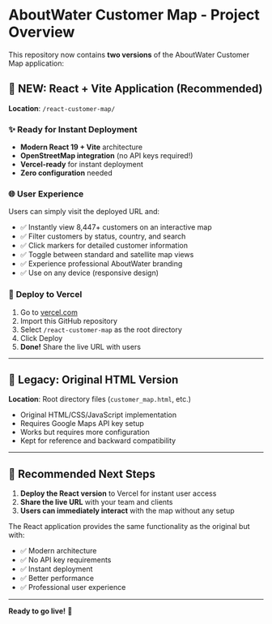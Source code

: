 # AboutWater Customer Map - Project Overview

This repository now contains **two versions** of the AboutWater Customer Map application:

## 🚀 **NEW: React + Vite Application** (Recommended)

**Location**: `/react-customer-map/`

### ✨ **Ready for Instant Deployment**
- **Modern React 19 + Vite** architecture
- **OpenStreetMap integration** (no API keys required!)
- **Vercel-ready** for instant deployment
- **Zero configuration** needed

### 🌐 **User Experience**
Users can simply visit the deployed URL and:
- ✅ Instantly view 8,447+ customers on an interactive map
- ✅ Filter customers by status, country, and search
- ✅ Click markers for detailed customer information
- ✅ Toggle between standard and satellite map views
- ✅ Experience professional AboutWater branding
- ✅ Use on any device (responsive design)

### 🚀 **Deploy to Vercel**
1. Go to [vercel.com](https://vercel.com)
2. Import this GitHub repository
3. Select `/react-customer-map` as the root directory
4. Click Deploy
5. **Done!** Share the live URL with users

---

## 📜 **Legacy: Original HTML Version**

**Location**: Root directory files (`customer_map.html`, etc.)

- Original HTML/CSS/JavaScript implementation
- Requires Google Maps API key setup
- Works but requires more configuration
- Kept for reference and backward compatibility

---

## 🎯 **Recommended Next Steps**

1. **Deploy the React version** to Vercel for instant user access
2. **Share the live URL** with your team and clients
3. **Users can immediately interact** with the map without any setup

The React application provides the same functionality as the original but with:
- ✅ Modern architecture
- ✅ No API key requirements
- ✅ Instant deployment
- ✅ Better performance
- ✅ Professional user experience

---

**Ready to go live!** 🎉